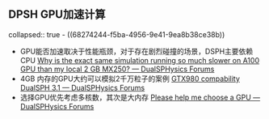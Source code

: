 ## DPSH GPU加速计算
collapsed:: true
	- ((68274244-f5ba-4956-9e41-9ea8b38ce38b))
- GPU能否加速取决于性能瓶颈，对于存在剧烈碰撞的场景，DSPH主要依赖CPU [Why is the exact same simulation running so much slower on A100 GPU than my local 2 GB MX250? — DualSPHysics Forums](https://forums.dual.sphysics.org/discussion/2212/why-is-the-exact-same-simulation-running-so-much-slower-on-a100-gpu-than-my-local-2-gb-mx250)
- 4GB 内存的GPU大约可以模拟2千万粒子的案例 [GTX980 compability DualSPH 3.1 — DualSPHysics Forums](https://forums.dual.sphysics.org/discussion/comment/738#Comment_738)
- 选择GPU优先考虑多核数，其次是大内存 [Please help me choose a GPU — DualSPHysics Forums](https://forums.dual.sphysics.org/discussion/comment/1185#Comment_1185)